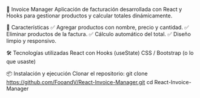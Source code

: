 🧾 Invoice Manager
Aplicación de facturación desarrollada con React y Hooks para gestionar productos y calcular totales dinámicamente.

🚀 Características
✅ Agregar productos con nombre, precio y cantidad.
✅ Eliminar productos de la factura.
✅ Cálculo automático del total.
✅ Diseño limpio y responsivo.

🛠 Tecnologías utilizadas
React con Hooks (useState)
CSS / Bootstrap (o lo que usaste)

📦 Instalación y ejecución
Clonar el repositorio:
git clone https://github.com/FooandV/React-Invoice-Manager.git
cd React-Invoice-Manager



